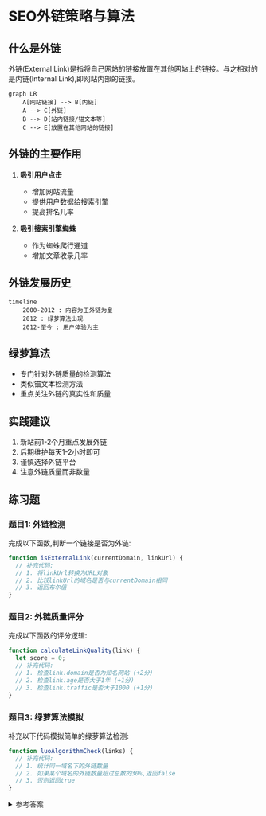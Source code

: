 # SEO外链策略与算法

## 什么是外链
外链(External Link)是指将自己网站的链接放置在其他网站上的链接。与之相对的是内链(Internal Link),即网站内部的链接。

```mermaid
graph LR
    A[网站链接] --> B[内链]
    A --> C[外链]
    B --> D[站内链接/锚文本等]
    C --> E[放置在其他网站的链接]
```

## 外链的主要作用

1. **吸引用户点击**
   - 增加网站流量
   - 提供用户数据给搜索引擎
   - 提高排名几率

2. **吸引搜索引擎蜘蛛**
   - 作为蜘蛛爬行通道
   - 增加文章收录几率

## 外链发展历史

```mermaid
timeline
    2000-2012 : 内容为王外链为皇
    2012 : 绿萝算法出现
    2012-至今 : 用户体验为主
```

## 绿萝算法
- 专门针对外链质量的检测算法
- 类似锚文本检测方法
- 重点关注外链的真实性和质量

## 实践建议
1. 新站前1-2个月重点发展外链
2. 后期维护每天1-2小时即可
3. 谨慎选择外链平台
4. 注意外链质量而非数量

## 练习题

### 题目1: 外链检测
完成以下函数,判断一个链接是否为外链:
```javascript
function isExternalLink(currentDomain, linkUrl) {
  // 补充代码:
  // 1. 将linkUrl转换为URL对象
  // 2. 比较linkUrl的域名是否与currentDomain相同
  // 3. 返回布尔值
}
```

### 题目2: 外链质量评分
完成以下函数的评分逻辑:
```javascript
function calculateLinkQuality(link) {
  let score = 0;
  // 补充代码:
  // 1. 检查link.domain是否为知名网站 (+2分)
  // 2. 检查link.age是否大于1年 (+1分)
  // 3. 检查link.traffic是否大于1000 (+1分)
}
```

### 题目3: 绿萝算法模拟
补充以下代码模拟简单的绿萝算法检测:
```javascript
function luoAlgorithmCheck(links) {
  // 补充代码:
  // 1. 统计同一域名下的外链数量
  // 2. 如果某个域名的外链数量超过总数的30%,返回false
  // 3. 否则返回true
}
```

<details>
<summary>参考答案</summary>

```javascript
// 题目1
function isExternalLink(currentDomain, linkUrl) {
  const url = new URL(linkUrl);
  return url.hostname !== currentDomain;
}

// 题目2
function calculateLinkQuality(link) {
  let score = 0;
  if(['github.com', 'stackoverflow.com'].includes(link.domain)) score += 2;
  if(link.age > 1) score += 1;
  if(link.traffic > 1000) score += 1;
  return score;
}

// 题目3
function luoAlgorithmCheck(links) {
  const domainCount = {};
  links.forEach(link => {
    domainCount[link.domain] = (domainCount[link.domain] || 0) + 1;
  });
  return !Object.values(domainCount).some(count => count > links.length * 0.3);
}
```
</details>